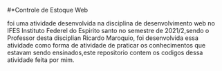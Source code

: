 #*Controle de Estoque Web

foi uma atividade desenvolvida na disciplina de desenvolvimento web  no  IFES
Instituto Federel do Espirito santo no semestre de 2021/2,sendo o Professor desta 
disciplian Ricardo Maroquio, foi desenvolvida essa atividade como forma de atividade 
de praticar os conhecimentos que estavam sendo ensinados,este repositorio contem os codigos 
dessa atividade feita por mim.
 
